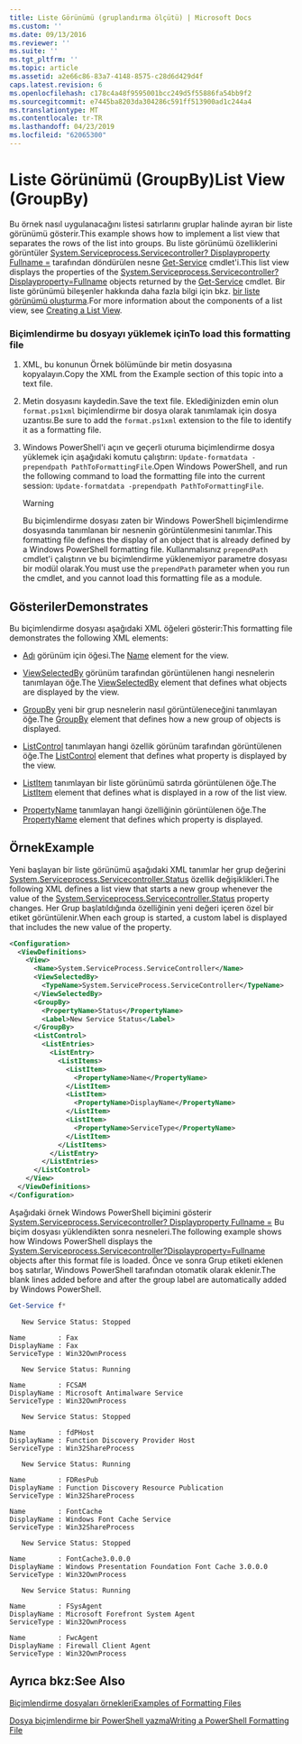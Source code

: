 ```yaml
---
title: Liste Görünümü (gruplandırma ölçütü) | Microsoft Docs
ms.custom: ''
ms.date: 09/13/2016
ms.reviewer: ''
ms.suite: ''
ms.tgt_pltfrm: ''
ms.topic: article
ms.assetid: a2e66c86-83a7-4148-8575-c28d6d429d4f
caps.latest.revision: 6
ms.openlocfilehash: c178c4a48f9595001bcc249d5f55886fa54bb9f2
ms.sourcegitcommit: e7445ba8203da304286c591ff513900ad1c244a4
ms.translationtype: MT
ms.contentlocale: tr-TR
ms.lasthandoff: 04/23/2019
ms.locfileid: "62065300"
---
```

# <a name="list-view-groupby"></a><span data-ttu-id="cc463-102">Liste Görünümü (GroupBy)</span><span class="sxs-lookup"><span data-stu-id="cc463-102">List View (GroupBy)</span></span>

<span data-ttu-id="cc463-103">Bu örnek nasıl uygulanacağını listesi satırlarını gruplar halinde ayıran bir liste görünümü gösterir.</span><span class="sxs-lookup"><span data-stu-id="cc463-103">This example shows how to implement a list view that separates the rows of the list into groups.</span></span> <span data-ttu-id="cc463-104">Bu liste görünümü özelliklerini görüntüler [System.Serviceprocess.Servicecontroller? Displayproperty Fullname =](/dotnet/api/System.ServiceProcess.ServiceController) tarafından döndürülen nesne [Get-Service](/powershell/module/Microsoft.PowerShell.Management/Get-Service) cmdlet'i.</span><span class="sxs-lookup"><span data-stu-id="cc463-104">This list view displays the properties of the [System.Serviceprocess.Servicecontroller?Displayproperty=Fullname](/dotnet/api/System.ServiceProcess.ServiceController) objects returned by the [Get-Service](/powershell/module/Microsoft.PowerShell.Management/Get-Service) cmdlet.</span></span> <span data-ttu-id="cc463-105">Bir liste görünümü bileşenler hakkında daha fazla bilgi için bkz. [bir liste görünümü oluşturma](./creating-a-list-view.md).</span><span class="sxs-lookup"><span data-stu-id="cc463-105">For more information about the components of a list view, see [Creating a List View](./creating-a-list-view.md).</span></span>

### <a name="to-load-this-formatting-file"></a><span data-ttu-id="cc463-106">Biçimlendirme bu dosyayı yüklemek için</span><span class="sxs-lookup"><span data-stu-id="cc463-106">To load this formatting file</span></span>

1. <span data-ttu-id="cc463-107">XML, bu konunun Örnek bölümünde bir metin dosyasına kopyalayın.</span><span class="sxs-lookup"><span data-stu-id="cc463-107">Copy the XML from the Example section of this topic into a text file.</span></span>

2. <span data-ttu-id="cc463-108">Metin dosyasını kaydedin.</span><span class="sxs-lookup"><span data-stu-id="cc463-108">Save the text file.</span></span> <span data-ttu-id="cc463-109">Eklediğinizden emin olun `format.ps1xml` biçimlendirme bir dosya olarak tanımlamak için dosya uzantısı.</span><span class="sxs-lookup"><span data-stu-id="cc463-109">Be sure to add the `format.ps1xml` extension to the file to identify it as a formatting file.</span></span>

3. <span data-ttu-id="cc463-110">Windows PowerShell'i açın ve geçerli oturuma biçimlendirme dosya yüklemek için aşağıdaki komutu çalıştırın: `Update-formatdata -prependpath PathToFormattingFile`.</span><span class="sxs-lookup"><span data-stu-id="cc463-110">Open Windows PowerShell, and run the following command to load the formatting file into the current session: `Update-formatdata -prependpath PathToFormattingFile`.</span></span>

   > [!WARNING]
   > <span data-ttu-id="cc463-111">Bu biçimlendirme dosyası zaten bir Windows PowerShell biçimlendirme dosyasında tanımlanan bir nesnenin görüntülenmesini tanımlar.</span><span class="sxs-lookup"><span data-stu-id="cc463-111">This formatting file defines the display of an object that is already defined by a Windows PowerShell formatting file.</span></span> <span data-ttu-id="cc463-112">Kullanmalısınız `prependPath` cmdlet'i çalıştırın ve bu biçimlendirme yüklenemiyor parametre dosyası bir modül olarak.</span><span class="sxs-lookup"><span data-stu-id="cc463-112">You must use the `prependPath` parameter when you run the cmdlet, and you cannot load this formatting file as a module.</span></span>

## <a name="demonstrates"></a><span data-ttu-id="cc463-113">Gösteriler</span><span class="sxs-lookup"><span data-stu-id="cc463-113">Demonstrates</span></span>

<span data-ttu-id="cc463-114">Bu biçimlendirme dosyası aşağıdaki XML öğeleri gösterir:</span><span class="sxs-lookup"><span data-stu-id="cc463-114">This formatting file demonstrates the following XML elements:</span></span>

- <span data-ttu-id="cc463-115">[Adı](./name-element-for-view-format.md) görünüm için öğesi.</span><span class="sxs-lookup"><span data-stu-id="cc463-115">The [Name](./name-element-for-view-format.md) element for the view.</span></span>

- <span data-ttu-id="cc463-116">[ViewSelectedBy](./viewselectedby-element-format.md) görünüm tarafından görüntülenen hangi nesnelerin tanımlayan öğe.</span><span class="sxs-lookup"><span data-stu-id="cc463-116">The [ViewSelectedBy](./viewselectedby-element-format.md) element that defines what objects are displayed by the view.</span></span>

- <span data-ttu-id="cc463-117">[GroupBy](./viewselectedby-element-format.md) yeni bir grup nesnelerin nasıl görüntüleneceğini tanımlayan öğe.</span><span class="sxs-lookup"><span data-stu-id="cc463-117">The [GroupBy](./viewselectedby-element-format.md) element that defines how a new group of objects is displayed.</span></span>

- <span data-ttu-id="cc463-118">[ListControl](./listcontrol-element-format.md) tanımlayan hangi özellik görünüm tarafından görüntülenen öğe.</span><span class="sxs-lookup"><span data-stu-id="cc463-118">The [ListControl](./listcontrol-element-format.md) element that defines what property is displayed by the view.</span></span>

- <span data-ttu-id="cc463-119">[ListItem](./listitem-element-for-listitems-for-listcontrol-format.md) tanımlayan bir liste görünümü satırda görüntülenen öğe.</span><span class="sxs-lookup"><span data-stu-id="cc463-119">The [ListItem](./listitem-element-for-listitems-for-listcontrol-format.md) element that defines what is displayed in a row of the list view.</span></span>

- <span data-ttu-id="cc463-120">[PropertyName](./propertyname-element-for-listitem-for-listcontrol-format.md) tanımlayan hangi özelliğinin görüntülenen öğe.</span><span class="sxs-lookup"><span data-stu-id="cc463-120">The [PropertyName](./propertyname-element-for-listitem-for-listcontrol-format.md) element that defines which property is displayed.</span></span>

## <a name="example"></a><span data-ttu-id="cc463-121">Örnek</span><span class="sxs-lookup"><span data-stu-id="cc463-121">Example</span></span>

<span data-ttu-id="cc463-122">Yeni başlayan bir liste görünümü aşağıdaki XML tanımlar her grup değerini [System.Serviceprocess.Servicecontroller.Status](/dotnet/api/System.ServiceProcess.ServiceController.Status) özellik değişiklikleri.</span><span class="sxs-lookup"><span data-stu-id="cc463-122">The following XML defines a list view that starts a new group whenever the value of the [System.Serviceprocess.Servicecontroller.Status](/dotnet/api/System.ServiceProcess.ServiceController.Status) property changes.</span></span> <span data-ttu-id="cc463-123">Her Grup başlatıldığında özelliğinin yeni değeri içeren özel bir etiket görüntülenir.</span><span class="sxs-lookup"><span data-stu-id="cc463-123">When each group is started, a custom label is displayed that includes the new value of the property.</span></span>

```xml
<Configuration>
  <ViewDefinitions>
    <View>
      <Name>System.ServiceProcess.ServiceController</Name>
      <ViewSelectedBy>
        <TypeName>System.ServiceProcess.ServiceController</TypeName>
      </ViewSelectedBy>
      <GroupBy>
        <PropertyName>Status</PropertyName>
        <Label>New Service Status</Label>
      </GroupBy>
      <ListControl>
        <ListEntries>
          <ListEntry>
            <ListItems>
              <ListItem>
                <PropertyName>Name</PropertyName>
              </ListItem>
              <ListItem>
                <PropertyName>DisplayName</PropertyName>
              </ListItem>
              <ListItem>
                <PropertyName>ServiceType</PropertyName>
              </ListItem>
            </ListItems>
          </ListEntry>
        </ListEntries>
      </ListControl>
    </View>
  </ViewDefinitions>
</Configuration>
```

<span data-ttu-id="cc463-124">Aşağıdaki örnek Windows PowerShell biçimini gösterir [System.Serviceprocess.Servicecontroller? Displayproperty Fullname =](/dotnet/api/System.ServiceProcess.ServiceController) Bu biçim dosyası yüklendikten sonra nesneleri.</span><span class="sxs-lookup"><span data-stu-id="cc463-124">The following example shows how Windows PowerShell displays the [System.Serviceprocess.Servicecontroller?Displayproperty=Fullname](/dotnet/api/System.ServiceProcess.ServiceController) objects after this format file is loaded.</span></span> <span data-ttu-id="cc463-125">Önce ve sonra Grup etiketi eklenen boş satırlar, Windows PowerShell tarafından otomatik olarak eklenir.</span><span class="sxs-lookup"><span data-stu-id="cc463-125">The blank lines added before and after the group label are automatically added by Windows PowerShell.</span></span>

```powershell
Get-Service f*
```

```output
   New Service Status: Stopped

Name        : Fax
DisplayName : Fax
ServiceType : Win32OwnProcess

   New Service Status: Running

Name        : FCSAM
DisplayName : Microsoft Antimalware Service
ServiceType : Win32OwnProcess

   New Service Status: Stopped

Name        : fdPHost
DisplayName : Function Discovery Provider Host
ServiceType : Win32ShareProcess

   New Service Status: Running

Name        : FDResPub
DisplayName : Function Discovery Resource Publication
ServiceType : Win32ShareProcess

Name        : FontCache
DisplayName : Windows Font Cache Service
ServiceType : Win32ShareProcess

   New Service Status: Stopped

Name        : FontCache3.0.0.0
DisplayName : Windows Presentation Foundation Font Cache 3.0.0.0
ServiceType : Win32OwnProcess

   New Service Status: Running

Name        : FSysAgent
DisplayName : Microsoft Forefront System Agent
ServiceType : Win32OwnProcess

Name        : FwcAgent
DisplayName : Firewall Client Agent
ServiceType : Win32OwnProcess
```

## <a name="see-also"></a><span data-ttu-id="cc463-126">Ayrıca bkz:</span><span class="sxs-lookup"><span data-stu-id="cc463-126">See Also</span></span>

[<span data-ttu-id="cc463-127">Biçimlendirme dosyaları örnekleri</span><span class="sxs-lookup"><span data-stu-id="cc463-127">Examples of Formatting Files</span></span>](./examples-of-formatting-files.md)

[<span data-ttu-id="cc463-128">Dosya biçimlendirme bir PowerShell yazma</span><span class="sxs-lookup"><span data-stu-id="cc463-128">Writing a PowerShell Formatting File</span></span>](./writing-a-powershell-formatting-file.md)
